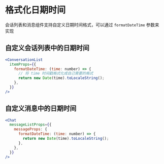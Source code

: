 # 格式化日期时间

会话列表和消息组件支持自定义日期时间格式，可以通过 `formatDateTime` 参数来实现

## 自定义会话列表中的日期时间

```jsx
<ConversationList
  itemProps={{
    formatDateTime: (time: number) => {
      // 将 time 时间戳格式化成自己需要的格式
      return new Date(time).toLocaleString();
    },
  }}
/>
```

## 自定义消息中的日期时间

```jsx
<Chat
  messageListProps={{
    messageProps: {
      formatDateTime: (time: number) => {
        return new Date(time).toLocaleString();
      },
    },
  }}
/>
```
